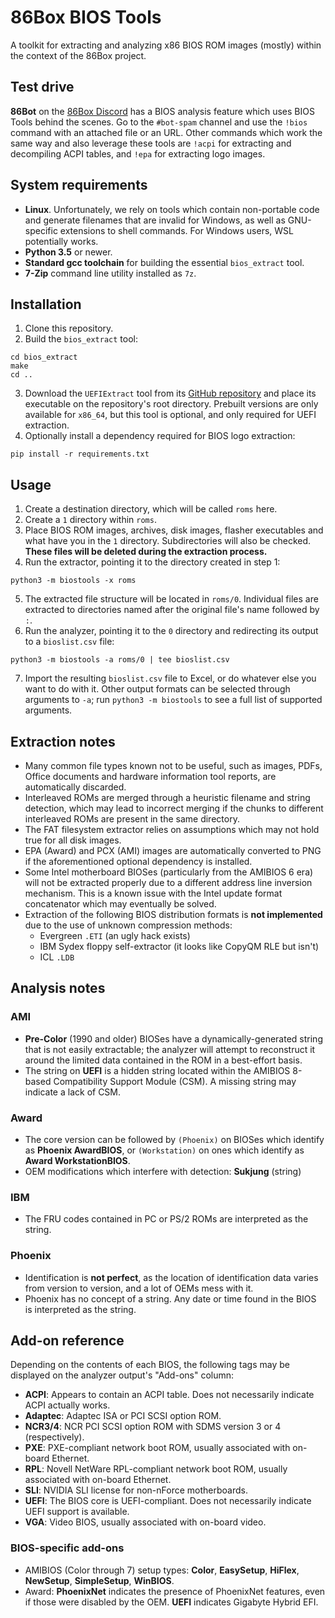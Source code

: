 86Box BIOS Tools
================
A toolkit for extracting and analyzing x86 BIOS ROM images (mostly) within the context of the 86Box project.

## Test drive

**86Bot** on the [86Box Discord](https://86box.net/#social) has a BIOS analysis feature which uses BIOS Tools behind the scenes. Go to the `#bot-spam` channel and use the `!bios` command with an attached file or an URL. Other commands which work the same way and also leverage these tools are `!acpi` for extracting and decompiling ACPI tables, and `!epa` for extracting logo images.

## System requirements

* **Linux**. Unfortunately, we rely on tools which contain non-portable code and generate filenames that are invalid for Windows, as well as GNU-specific extensions to shell commands. For Windows users, WSL potentially works.
* **Python 3.5** or newer.
* **Standard gcc toolchain** for building the essential `bios_extract` tool.
* **7-Zip** command line utility installed as `7z`.

## Installation

1. Clone this repository.
2. Build the `bios_extract` tool:

```
cd bios_extract
make
cd ..
```

3. Download the `UEFIExtract` tool from its [GitHub repository](https://github.com/LongSoft/UEFITool/releases) and place its executable on the repository's root directory. Prebuilt versions are only available for `x86_64`, but this tool is optional, and only required for UEFI extraction.
4. Optionally install a dependency required for BIOS logo extraction:

```
pip install -r requirements.txt
```

## Usage

1. Create a destination directory, which will be called `roms` here.
2. Create a `1` directory within `roms`.
3. Place BIOS ROM images, archives, disk images, flasher executables and what have you in the `1` directory. Subdirectories will also be checked. **These files will be deleted during the extraction process.**
4. Run the extractor, pointing it to the directory created in step 1:

```
python3 -m biostools -x roms
```

5. The extracted file structure will be located in `roms/0`. Individual files are extracted to directories named after the original file's name followed by `:`.
6. Run the analyzer, pointing it to the `0` directory and redirecting its output to a `bioslist.csv` file:

```
python3 -m biostools -a roms/0 | tee bioslist.csv
```

7. Import the resulting `bioslist.csv` file to Excel, or do whatever else you want to do with it. Other output formats can be selected through arguments to `-a`; run `python3 -m biostools` to see a full list of supported arguments.

## Extraction notes

* Many common file types known not to be useful, such as images, PDFs, Office documents and hardware information tool reports, are automatically discarded.
* Interleaved ROMs are merged through a heuristic filename and string detection, which may lead to incorrect merging if the chunks to different interleaved ROMs are present in the same directory.
* The FAT filesystem extractor relies on assumptions which may not hold true for all disk images.
* EPA (Award) and PCX (AMI) images are automatically converted to PNG if the aforementioned optional dependency is installed.
* Some Intel motherboard BIOSes (particularly from the AMIBIOS 6 era) will not be extracted properly due to a different address line inversion mechanism. This is a known issue with the Intel update format concatenator which may eventually be solved.
* Extraction of the following BIOS distribution formats is **not implemented** due to the use of unknown compression methods:
  * Evergreen `.ETI` (an ugly hack exists)
  * IBM Sydex floppy self-extractor (it looks like CopyQM RLE but isn't)
  * ICL `.LDB`

## Analysis notes

### AMI

* **Pre-Color** (1990 and older) BIOSes have a dynamically-generated string that is not easily extractable; the analyzer will attempt to reconstruct it around the limited data contained in the ROM in a best-effort basis.
* The string on **UEFI** is a hidden string located within the AMIBIOS 8-based Compatibility Support Module (CSM). A missing string may indicate a lack of CSM.

### Award

* The core version can be followed by `(Phoenix)` on BIOSes which identify as **Phoenix AwardBIOS**, or `(Workstation)` on ones which identify as **Award WorkstationBIOS**.
* OEM modifications which interfere with detection: **Sukjung** (string)

### IBM

* The FRU codes contained in PC or PS/2 ROMs are interpreted as the string.

### Phoenix

* Identification is **not perfect**, as the location of identification data varies from version to version, and a lot of OEMs mess with it.
* Phoenix has no concept of a string. Any date or time found in the BIOS is interpreted as the string.

## Add-on reference

Depending on the contents of each BIOS, the following tags may be displayed on the analyzer output's "Add-ons" column:

* **ACPI**: Appears to contain an ACPI table. Does not necessarily indicate ACPI actually works.
* **Adaptec**: Adaptec ISA or PCI SCSI option ROM.
* **NCR3/4**: NCR PCI SCSI option ROM with SDMS version 3 or 4 (respectively).
* **PXE**: PXE-compliant network boot ROM, usually associated with on-board Ethernet.
* **RPL**: Novell NetWare RPL-compliant network boot ROM, usually associated with on-board Ethernet.
* **SLI**: NVIDIA SLI license for non-nForce motherboards.
* **UEFI**: The BIOS core is UEFI-compliant. Does not necessarily indicate UEFI support is available.
* **VGA**: Video BIOS, usually associated with on-board video.

### BIOS-specific add-ons

* AMIBIOS (Color through 7) setup types: **Color**, **EasySetup**, **HiFlex**, **NewSetup**, **SimpleSetup**, **WinBIOS**.
* Award: **PhoenixNet** indicates the presence of PhoenixNet features, even if those were disabled by the OEM. **UEFI** indicates Gigabyte Hybrid EFI.

